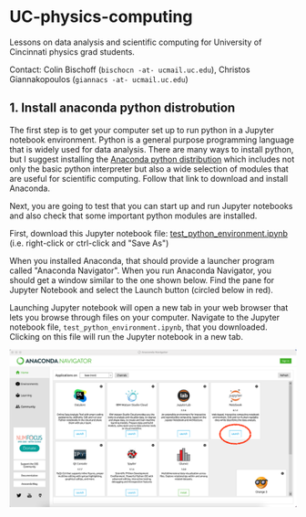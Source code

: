 # UC-physics-computing

Lessons on data analysis and scientific computing for University of Cincinnati physics grad students.

Contact: Colin Bischoff (`bischocn -at- ucmail.uc.edu`), Christos Giannakopoulos (`giannacs -at- ucmail.uc.edu`)

## 1. Install anaconda python distrobution

The first step is to get your computer set up to run python in a Jupyter notebook environment. Python is a general purpose programming language that is widely used for data analysis. There are many ways to install python, but I suggest installing the [Anaconda python distribution](https://www.anaconda.com/products/individual) which includes not only the basic python interpreter but also a wide selection of modules that are useful for scientific computing. Follow that link to download and install Anaconda.

Next, you are going to test that you can start up and run Jupyter notebooks and also check that some important python modules are installed.

First, download this Jupyter notebook file: [test_python_environment.ipynb](https://raw.githubusercontent.com/cbischoff/UC-physics-computing/main/test_python_environment.ipynb) (i.e. right-click or ctrl-click and "Save As")

When you installed Anaconda, that should provide a launcher program called "Anaconda Navigator". When you run Anaconda Navigator, you should get a window similar to the one shown below. Find the pane for Jupyter Notebook and select the Launch button (circled below in red).

Launching Jupyter notebook will open a new tab in your web browser that lets you browse through files on your computer. Navigate to the Jupyter notebook file, `test_python_environment.ipynb`, that you downloaded. Clicking on this file will run the Jupyter notebook in a new tab. 

![Anaconda Navigator window](https://github.com/cbischoff/UC-physics-computing/blob/main/anaconda_navigator.png)
